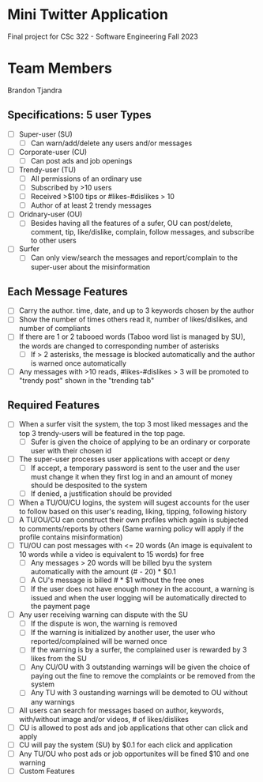 
# Mini Twitter Application
Final project for CSc 322 - Software Engineering Fall 2023

# Team Members
Brandon Tjandra

## Specifications: 5 user Types
- [ ] Super-user (SU)
  - [ ] Can warn/add/delete any users and/or messages
- [ ] Corporate-user (CU)
  - [ ] Can post ads and job openings  
- [ ] Trendy-user (TU)
  - [ ] All permissions of an ordinary use
  - [ ] Subscribed by >10 users
  - [ ] Received >$100 tips or #likes-#dislikes > 10
  - [ ] Author of at least 2 trendy messages 
- [ ] Oridnary-user (OU)
  - [ ] Besides having all the features of a sufer, OU can post/delete, comment, tip, like/dislike, complain, follow messages, and subscribe to other users 
- [ ] Surfer
  - [ ] Can only view/search the messages and report/complain to the super-user about the misinformation 

## Each Message Features
- [ ] Carry the author. time, date, and up to 3 keywords chosen by the author
- [ ] Show the number of times others read it, number of likes/dislikes, and number of compliants
- [ ] If there are 1 or 2 tabooed words (Taboo word list is managed by SU), the words are changed to corresponding number of asterisks
  - [ ] If > 2 asterisks, the message is blocked automatically and the author is warned once automatically
- [ ] Any messages with >10 reads, #likes-#dislikes > 3 will be promoted to "trendy post" shown in the "trending tab"

## Required Features
- [ ] When a surfer visit the system, the top 3 most liked messages and the top 3 trendy-users will be featured in the top page.
  - [ ] Sufer is given the choice of applying to be an ordinary or corporate user with their chosen id
- [ ] The super-user processes user applications with accept or deny
  - [ ] If accept, a temporary password is sent to the user and the user must change it when they first log in and an amount of money should be desposited to the system
  - [ ] If denied, a justification should be provided
- [ ] When a TU/OU/CU logins, the system will sugest accounts for the user to follow based on this user's reading, liking, tipping, following history
- [ ] A TU/OU/CU can construct their own profiles which again is subjected to comments/reports by others (Same warning policy will apply if the profile contains misinformation)
- [ ] TU/OU can post messages with <= 20 words (An image is equivalent to 10 words while a video is equivalent to 15 words) for free
  - [ ] Any messages > 20 words will be billed byu the system automatically with the amount (# - 20) * $0.1
  - [ ] A CU's message is billed # * $1 without the free ones
  - [ ] If the user does not have enough money in the account, a warning is issued and when the user logging will be automatically directed to the payment page
- [ ] Any user receiving warning can dispute with the SU
  - [ ] If the dispute is won, the warning is removed
  - [ ] If the warning is initialized by another user, the user who reported/complained will be warned once
  - [ ] If the warning is by a surfer, the complained user is rewarded by 3 likes from the SU
  - [ ] Any CU/OU with 3 outstanding warnings will be given the choice of paying out the fine to remove the complaints or be removed from the system
  - [ ] Any TU with 3 oustanding warnings will be demoted to OU without any warnings
- [ ]  All users can search for messages based on author, keywords, with/without image and/or videos, # of likes/dislikes
- [ ]  CU is allowed to post ads and job applications that other can click and apply
  - [ ]  CU will pay the system (SU) by $0.1 for each click and application
- [ ]  Any TU/OU who post ads or job opportunites will be fined $10 and one warning
- [ ] Custom Features
